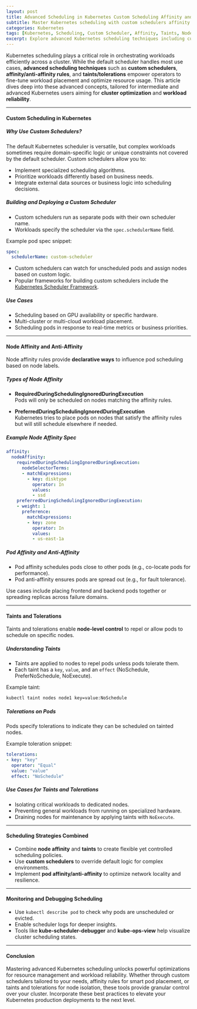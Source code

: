 ```yaml
---
layout: post
title: Advanced Scheduling in Kubernetes Custom Scheduling Affinity and Taints
subtitle: Master Kubernetes scheduling with custom schedulers affinity rules and taints for optimized workload placement
categories: Kubernetes
tags: [Kubernetes, Scheduling, Custom Scheduler, Affinity, Taints, Node Management, Cluster Optimization, DevOps]
excerpt: Explore advanced Kubernetes scheduling techniques including custom schedulers affinity and taints to achieve precise workload placement and resource optimization in your cluster.
---
```

Kubernetes scheduling plays a critical role in orchestrating workloads efficiently across a cluster. While the default scheduler handles most use cases, **advanced scheduling techniques** such as **custom schedulers**, **affinity/anti-affinity rules**, and **taints/tolerations** empower operators to fine-tune workload placement and optimize resource usage. This article dives deep into these advanced concepts, tailored for intermediate and advanced Kubernetes users aiming for **cluster optimization** and **workload reliability**.

---

#### Custom Scheduling in Kubernetes

##### Why Use Custom Schedulers?

The default Kubernetes scheduler is versatile, but complex workloads sometimes require domain-specific logic or unique constraints not covered by the default scheduler. Custom schedulers allow you to:

- Implement specialized scheduling algorithms.
- Prioritize workloads differently based on business needs.
- Integrate external data sources or business logic into scheduling decisions.

##### Building and Deploying a Custom Scheduler

- Custom schedulers run as separate pods with their own scheduler name.
- Workloads specify the scheduler via the `spec.schedulerName` field.

Example pod spec snippet:

```yaml
spec:
  schedulerName: custom-scheduler
```

- Custom schedulers can watch for unscheduled pods and assign nodes based on custom logic.
- Popular frameworks for building custom schedulers include the [Kubernetes Scheduler Framework](https://kubernetes.io/docs/concepts/scheduling-eviction/scheduler-framework/).

##### Use Cases

- Scheduling based on GPU availability or specific hardware.
- Multi-cluster or multi-cloud workload placement.
- Scheduling pods in response to real-time metrics or business priorities.

---

#### Node Affinity and Anti-Affinity

Node affinity rules provide **declarative ways** to influence pod scheduling based on node labels.

##### Types of Node Affinity

- **RequiredDuringSchedulingIgnoredDuringExecution**  
  Pods will only be scheduled on nodes matching the affinity rules.

- **PreferredDuringSchedulingIgnoredDuringExecution**  
  Kubernetes tries to place pods on nodes that satisfy the affinity rules but will still schedule elsewhere if needed.

##### Example Node Affinity Spec

```yaml
affinity:
  nodeAffinity:
    requiredDuringSchedulingIgnoredDuringExecution:
      nodeSelectorTerms:
      - matchExpressions:
        - key: disktype
          operator: In
          values:
          - ssd
    preferredDuringSchedulingIgnoredDuringExecution:
    - weight: 1
      preference:
        matchExpressions:
        - key: zone
          operator: In
          values:
          - us-east-1a
```

##### Pod Affinity and Anti-Affinity

- Pod affinity schedules pods close to other pods (e.g., co-locate pods for performance).
- Pod anti-affinity ensures pods are spread out (e.g., for fault tolerance).

Use cases include placing frontend and backend pods together or spreading replicas across failure domains.

---

#### Taints and Tolerations

Taints and tolerations enable **node-level control** to repel or allow pods to schedule on specific nodes.

##### Understanding Taints

- Taints are applied to nodes to repel pods unless pods tolerate them.
- Each taint has a `key`, `value`, and an `effect` (NoSchedule, PreferNoSchedule, NoExecute).

Example taint:

```bash
kubectl taint nodes node1 key=value:NoSchedule
```

##### Tolerations on Pods

Pods specify tolerations to indicate they can be scheduled on tainted nodes.

Example toleration snippet:

```yaml
tolerations:
- key: "key"
  operator: "Equal"
  value: "value"
  effect: "NoSchedule"
```

##### Use Cases for Taints and Tolerations

- Isolating critical workloads to dedicated nodes.
- Preventing general workloads from running on specialized hardware.
- Draining nodes for maintenance by applying taints with `NoExecute`.

---

#### Scheduling Strategies Combined

- Combine **node affinity** and **taints** to create flexible yet controlled scheduling policies.
- Use **custom schedulers** to override default logic for complex environments.
- Implement **pod affinity/anti-affinity** to optimize network locality and resilience.

---

#### Monitoring and Debugging Scheduling

- Use `kubectl describe pod` to check why pods are unscheduled or evicted.
- Enable scheduler logs for deeper insights.
- Tools like **kube-scheduler-debugger** and **kube-ops-view** help visualize cluster scheduling states.

---

#### Conclusion

Mastering advanced Kubernetes scheduling unlocks powerful optimizations for resource management and workload reliability. Whether through custom schedulers tailored to your needs, affinity rules for smart pod placement, or taints and tolerations for node isolation, these tools provide granular control over your cluster. Incorporate these best practices to elevate your Kubernetes production deployments to the next level.

